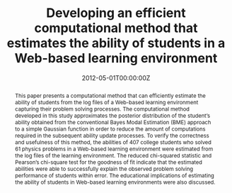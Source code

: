 ---
abstract: This paper presents a computational method that can efficiently estimate the ability of students from the log files of a Web-based learning environment capturing their problem solving processes. The computational method developed in this study approximates the posterior distribution of the student’s ability obtained from the conventional Bayes Modal Estimation (BME) approach to a simple Gaussian function in order to reduce the amount of computations required in the subsequent ability update processes. To verify the correctness and usefulness of this method, the abilities of 407 college students who solved 61 physics problems in a Web-based learning environment were estimated from the log files of the learning environment. The reduced chi-squared statistic and Pearson’s chi-square test for the goodness of fit indicate that the estimated abilities were able to successfully explain the observed problem solving performance of students within error. The educational implications of estimating the ability of students in Web-based learning environments were also discussed.
authors: 
- admin
date: "2012-05-01T00:00:00Z"
doi: 10.1016/j.compedu.2011.09.008
featured: false
projects: []
publication: 'Computers & Education'
publication_short: ""
publication_types:
- "2"
publishDate: "2012-05-20T00:00:00Z"
tags:
- Ability estimation
- Educational Data Mining (EDM)
- Item Response Theory
- Log file analysis
- Web-based learning environment
title: "Developing an efficient computational method that estimates the ability of students in a Web-based learning environment"
---